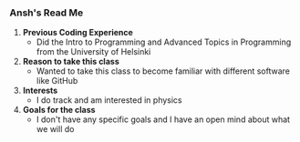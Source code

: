 ### Ansh's Read Me

1. **Previous Coding Experience**
   - Did the Intro to Programming and Advanced Topics in Programming from the University of Helsinki
2. **Reason to take this class**
   - Wanted to take this class to become familiar with different software like GitHub
3. **Interests**
   - I do track and am interested in physics
4. **Goals for the class**
   - I don't have any specific goals and I have an open mind about what we will do
<!--
**Ansh-Kakadia/Ansh-Kakadia** is a ✨ _special_ ✨ repository because its `README.md` (this file) appears on your GitHub profile.

Here are some ideas to get you started:

- 🔭 I’m currently working on ...
- 🌱 I’m currently learning ...
- 👯 I’m looking to collaborate on ...
- 🤔 I’m looking for help with ...
- 💬 Ask me about ...
- 📫 How to reach me: ...
- 😄 Pronouns: ...
- ⚡ Fun fact: ...
-->
